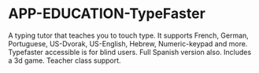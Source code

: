 # APP-EDUCATION-TypeFaster
A typing tutor that teaches you to touch type. It supports French, German, Portuguese, US-Dvorak, US-English, Hebrew, Numeric-keypad and more. Typefaster accessible is for blind users. Full Spanish version also. Includes a 3d game. Teacher class support.
